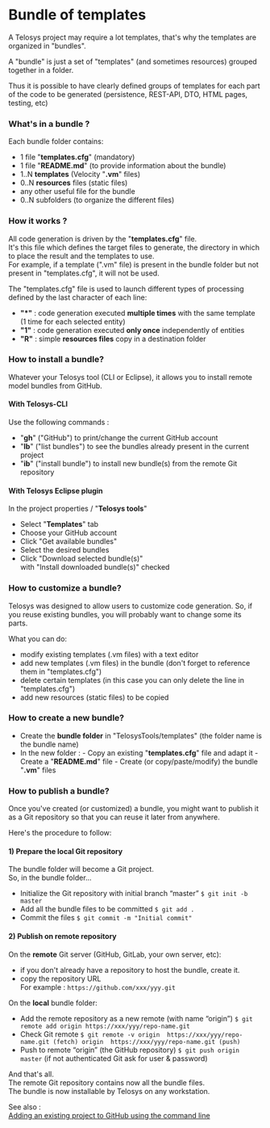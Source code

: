 # Bundle of templates

A Telosys project may require a lot templates, that's why the templates are organized in "bundles".

A "bundle" is just a set of "templates" \(and sometimes resources\) grouped together in a folder.

Thus it is possible to have clearly defined groups of templates for each part of the code to be generated \(persistence, REST-API, DTO, HTML pages, testing, etc\)

### What's in a bundle ?

Each bundle folder contains:

* 1 file "**templates.cfg**" \(mandatory\)
* 1 file "**README.md**" \(to provide information about the bundle\)
* 1..N **templates** \(Velocity "**.vm**" files\)
* 0..N **resources** files \(static files\)
* any other useful file for the bundle
* 0..N subfolders \(to organize the different files\)

### How it works ?

All code generation is driven by the "**templates.cfg**" file.  
It's this file which defines the target files to generate, the directory in which to place the result and the templates to use.  
For example, if a template \(".vm" file\) is present in the bundle folder but not present in "templates.cfg", it will not be used.

The "templates.cfg" file is used to launch different types of processing defined by the last character of each line:

* **"\*"** :  code generation executed **multiple times** with the same template \(1 time for each selected entity\)
* **"1"** :  code generation executed **only once** independently of entities 
* **"R"** :  simple **resources files** copy in a destination folder 

### How to install a bundle?

Whatever your Telosys tool \(CLI or Eclipse\), it allows you to install remote model bundles from GitHub.

#### With Telosys-CLI 

Use the following commands :

* "**gh**" \("GitHub"\) to print/change the current GitHub account
* "**lb**" \("list bundles"\) to see the bundles already present in the current project
* "**ib**" \("install bundle"\) to install new bundle\(s\) from the remote Git repository 

#### With Telosys Eclipse plugin

In the project properties / "**Telosys tools**"   
- Select "**Templates**" tab  
- Choose your GitHub account  
- Click "Get available bundles"  
- Select the desired bundles  
- Click "Download selected bundle\(s\)"   
  with "Install downloaded bundle\(s\)" checked

### How to customize a bundle?

Telosys was designed to allow users to customize code generation. So, if you reuse existing bundles, you will probably want to change some its parts.

What you can do:

* modify existing templates \(.vm files\) with a text editor
* add new templates \(.vm files\) in the bundle \(don't forget to reference them in "templates.cfg"\)
* delete certain templates \(in this case you can only delete the line in "templates.cfg"\)
* add new resources \(static files\) to be copied 

### How to create a new bundle?

* Create the **bundle folder** in "TelosysTools/templates" \(the folder name is the bundle name\)
* In the new folder : - Copy an existing "**templates.cfg**" file and adapt it - Create a "**README.md**" file  - Create \(or copy/paste/modify\) the bundle "**.vm**" files 

### How to publish a bundle?

Once you've created \(or customized\) a bundle, you might want to publish it as a Git repository so that you can reuse it later from anywhere.

Here's the procedure to follow:

#### 1\) Prepare the local Git repository 

The bundle folder will become a Git project.  
So, in the bundle folder... 

* Initialize the Git repository with initial branch “master”  `$ git init -b master`
* Add all the bundle files to be committed  `$ git add .`
* Commit the files  `$ git commit -m "Initial commit"`

#### 2\) Publish on remote repository 

On the **remote** Git server \(GitHub, GitLab, your own server, etc\):  
- if you don't already have a repository to host the bundle, create it.  
- copy the repository URL  
For example :  `https://github.com/xxx/yyy.git`

On the **local** bundle folder:

* Add the remote repository as a new remote \(with name “origin”\) `$ git remote add origin https://xxx/yyy/repo-name.git`
* Check Git remote `$ git remote -v origin  https://xxx/yyy/repo-name.git (fetch) origin  https://xxx/yyy/repo-name.git (push)`
* Push to remote “origin” \(the GitHub repository\)  `$ git push origin master` \(if not authenticated Git ask for user & password\)

And that's all.   
The remote Git repository contains now all the bundle files.   
The bundle is now installable by Telosys on any workstation.

See also :  
[Adding an existing project to GitHub using the command line](https://docs.github.com/en/github/importing-your-projects-to-github/importing-source-code-to-github/adding-an-existing-project-to-github-using-the-command-line)

